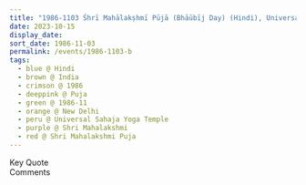 ```yaml
---
title: "1986-1103 Śhrī Mahālakṣhmī Pūjā (Bhāūbīj Day) (Hindi), Universal Sahaja Yoga Temple, Āśhram, 78 Kṛiṣhṇa Nagar, Safdarjung Enclave, New Delhi, India"
date: 2023-10-15
display_date: 
sort_date: 1986-11-03
permalink: /events/1986-1103-b
tags:
  - blue @ Hindi
  - brown @ India
  - crimson @ 1986
  - deeppink @ Puja
  - green @ 1986-11
  - orange @ New Delhi
  - peru @ Universal Sahaja Yoga Temple
  - purple @ Shri Mahalakshmi
  - red @ Shri Mahalakshmi Puja
---
```


<wave-list>
  <list-title color="green" width="75">Key Quote</list-title>
  <list-item color="BlanchedAlmond"  width="200"></list-item>
  <list-item color="Lavender"></list-item>
  <list-item color="BlanchedAlmond"></list-item>
</wave-list>

<br>

<wave-list>
  <list-title color="green" width="75">Comments</list-title>
  <list-item color="BlanchedAlmond"  width="200"></list-item>
  <list-item color="Lavender"></list-item>
  <list-item color="BlanchedAlmond"></list-item>
</wave-list>